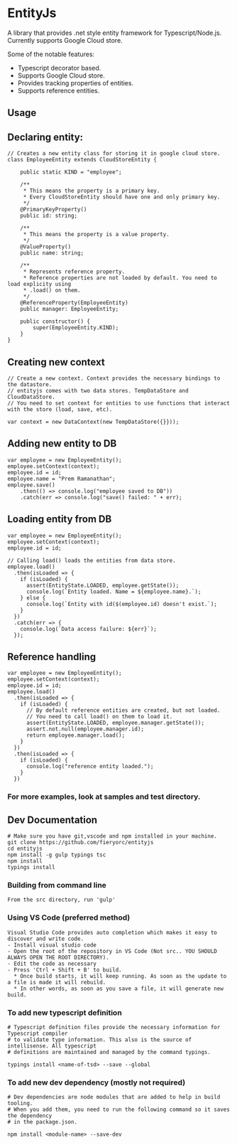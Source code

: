 EntityJs
========

A library that provides .net style entity framework for Typescript/Node.js.
Currently supports Google Cloud store.

Some of the notable features:
* Typescript decorator based.
* Supports Google Cloud store.
* Provides tracking properties of entities.
* Supports reference entities.

Usage
-----

## Declaring entity:

```
// Creates a new entity class for storing it in google cloud store.
class EmployeeEntity extends CloudStoreEntity {

    public static KIND = "employee";

    /**
     * This means the property is a primary key.
     * Every CloudStoreEntity should have one and only primary key.
     */
    @PrimaryKeyProperty()
    public id: string;

    /**
     * This means the property is a value property.
     */
    @ValueProperty()
    public name: string;

    /**
     * Represents reference property.
     * Reference properties are not loaded by default. You need to load explicity using
     * .load() on them.
     */
    @ReferenceProperty(EmployeeEntity)
    public manager: EmployeeEntity;

    public constructor() {
        super(EmployeeEntity.KIND);
    }
}
```

## Creating new context
```
// Create a new context. Context provides the necessary bindings to the datastore. 
// entityjs comes with two data stores. TempDataStore and CloudDataStore.
// You need to set context for entities to use functions that interact with the store (load, save, etc).

var context = new DataContext(new TempDataStore({}}));
```

## Adding new entity to DB
```
var employee = new EmployeeEntity();
employee.setContext(context);
employee.id = id;
employee.name = "Prem Ramanathan";
employee.save()
    .then(() => console.log("employee saved to DB"))
    .catch(err => console.log("save() failed: " + err);

```

## Loading entity from DB
```
var employee = new EmployeeEntity();
employee.setContext(context);
employee.id = id;

// Calling load() loads the entities from data store.
employee.load()
  .then(isLoaded => {
    if (isLoaded) {
      assert(EntityState.LOADED, employee.getState());
      console.log(`Entity loaded. Name = ${employee.name}.`);
    } else {
      console.log(`Entity with id($(employee.id) doesn't exist.`);
    }
  })
  .catch(err => {
    console.log(`Data access failure: ${err}`);
  });
```

## Reference handling
```
var employee = new EmployeeEntity();
employee.setContext(context);
employee.id = id;
employee.load()
  .then(isLoaded => {
    if (isLoaded) {
      // By default reference entities are created, but not loaded.
      // You need to call load() on them to load it.
      assert(EntityState.LOADED, employee.manager.getState());
      assert.not.null(employee.manager.id);
      return employee.manager.load();
    }
  })
  .then(isLoaded => {
    if (isLoaded) {
      console.log("reference entity loaded.");
    }
  })
```

### For more examples, look at samples and test directory. 

Dev Documentation
-----------------
```
# Make sure you have git,vscode and npm installed in your machine.
git clone https://github.com/fieryorc/entityjs
cd entityjs 
npm install -g gulp typings tsc
npm install
typings install
```

### Building from command line
```
From the src directory, run 'gulp'
```

### Using VS Code (preferred method)
```
Visual Studio Code provides auto completion which makes it easy to discover and write code.
- Install visual studio code
- Open the root of the repository in VS Code (Not src.. YOU SHOULD ALWAYS OPEN THE ROOT DIRECTORY).
- Edit the code as necessary
- Press 'Ctrl + Shift + B' to build.
  * Once build starts, it will keep running. As soon as the update to a file is made it will rebuild.
  * In other words, as soon as you save a file, it will generate new build. 
```

### To add new typescript definition
```
# Typescript definition files provide the necessary information for Typescript compiler
# to validate type information. This also is the source of intellisense. All typescript
# definitions are maintained and managed by the command typings.

typings install <name-of-tsd> --save --global
```

### To add new dev dependency (mostly not required)
```
# Dev dependencies are node modules that are added to help in build tooling.
# When you add them, you need to run the following command so it saves the dependency
# in the package.json.

npm install <module-name> --save-dev  
```
